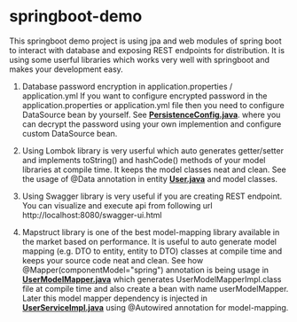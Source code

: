 # springboot-demo
This springboot demo project is using jpa and web modules of spring boot to interact with database and exposing REST endpoints for distribution. It is using some userful libraries which works very well with springboot and makes your development easy.

1. Database password encryption in application.properties / application.yml
If you want to configure encrypted password in the application.properties or application.yml file then you need to configure DataSource bean by yourself. See __[PersistenceConfig.java](./src/main/java/com/abc/demo/config/PersistenceConfig.java)__. where you can decrypt the password using your own implemention and configure custom DataSource bean. 

2. Using Lombok library is very userful which auto generates getter/setter and implements toString() and hashCode() methods of your model libraries at compile time. It keeps the model classes neat and clean. See the usage of @Data annotation in entity __[User.java](./src/main/java/com/abc/demo/dao/entity/User.java)__ and model classes.

3. Using Swagger library is very useful if you are creating REST endpoint. You can visualize and execute api from following url
http://localhost:8080/swagger-ui.html

4. Mapstruct library is one of the best model-mapping library available in the market based on performance. It is useful to auto generate model mapping (e.g. DTO to entity, entity to DTO) classes at compile time and keeps your source code neat and clean. See how @Mapper(componentModel="spring") annotation is being usage in __[UserModelMapper.java](./src/main/java/com/abc/demo/model/mapper/UserModelMapper.java)__ which generates UserModelMapperImpl.class file at compile time and also create a bean with name userModelMapper. Later this model mapper dependency is injected in __[UserServiceImpl.java](./src/main/java/com/abc/demo/service/UserServiceImpl.java)__ using @Autowired annotation for model-mapping.
